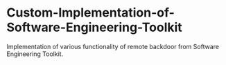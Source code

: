 # Custom-Implementation-of-Software-Engineering-Toolkit
Implementation of various functionality of remote backdoor from Software Engineering Toolkit. 
